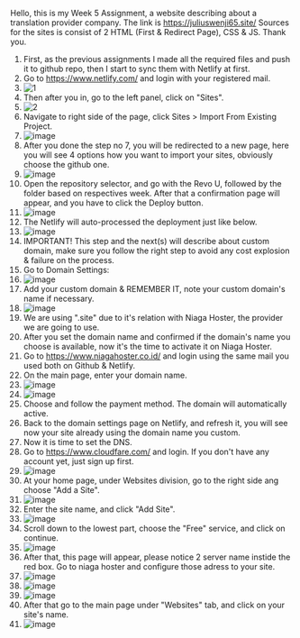 Hello, this is my Week 5 Assignment, a website describing about a translation provider company. The link is https://juliuswenji65.site/ Sources for the sites is consist of 2 HTML (First & Redirect Page), CSS & JS. Thank you.
1. First, as the previous assignments I made all the required files and push it to github repo, then I start to sync them with Netlify at first.
2. Go to https://www.netlify.com/ and login with your registered mail.
3. ![1](https://github.com/RevoU-FSSE-2/week-5-julzwenji/assets/135611712/fd16f766-05af-4a87-a607-8f2b93e03b23)
4. Then after you in, go to the left panel, click on "Sites".
5. ![2](https://github.com/RevoU-FSSE-2/week-5-julzwenji/assets/135611712/56ec7f39-5e11-4185-9c42-49bccfd8fff0)
6. Navigate to right side of the page, click Sites > Import From Existing Project.
7. ![image](https://github.com/RevoU-FSSE-2/week-5-julzwenji/assets/135611712/498701a6-3693-4de7-9a12-7b200aad8a4b)
8. After you done the step no 7, you will be redirected to a new page, here you will see 4 options how you want to import your sites, obviously choose the github one.
9. ![image](https://github.com/RevoU-FSSE-2/week-5-julzwenji/assets/135611712/8413042f-24a0-48f1-8553-90be8255c1cb)
10. Open the repository selector, and go with the Revo U, followed by the folder based on respectives week. After that a confirmation page will appear, and you have to click the Deploy button.
11. ![image](https://github.com/RevoU-FSSE-2/week-5-julzwenji/assets/135611712/d282f61d-7d19-451c-bf00-351fee142354)
12. The Netlify will auto-processed the deployment just like below.
13. ![image](https://github.com/RevoU-FSSE-2/week-5-julzwenji/assets/135611712/3f7e9a11-38c1-4056-877b-3df0c09611a6)
14. IMPORTANT! This step and the next(s) will describe about custom domain, make sure you follow the right step to avoid any cost explosion & failure on the process.
15. Go to Domain Settings:
16. ![image](https://github.com/RevoU-FSSE-2/week-5-julzwenji/assets/135611712/c199bf30-fa59-43b4-ac53-62b11896dc56)
17. Add your custom domain & REMEMBER IT, note your custom domain's name if necessary.
18. ![image](https://github.com/RevoU-FSSE-2/week-5-julzwenji/assets/135611712/a6e63997-92ab-4205-a3a7-359a88c7038f)
19. We are using ".site" due to it's relation with Niaga Hoster, the provider we are going to use.
20. After you set the domain name and confirmed if the domain's name you choose is available, now it's the time to activate it on Niaga Hoster.
21. Go to https://www.niagahoster.co.id/ and login using the same mail you used both on Github & Netlify.
22. On the main page, enter your domain name.
23. ![image](https://github.com/RevoU-FSSE-2/week-5-julzwenji/assets/135611712/4492ee62-1aad-4140-8711-ca8d904545fd)
24. ![image](https://github.com/RevoU-FSSE-2/week-5-julzwenji/assets/135611712/1cf0e1b3-96d3-49e8-bd6e-cbc7e39b4fff)
25. Choose and follow the payment method. The domain will automatically active.
26. Back to the domain settings page on Netlify, and refresh it, you will see now your site already using the domain name you custom.
27. Now it is time to set the DNS.
28. Go to https://www.cloudfare.com/ and login. If you don't have any account yet, just sign up first.
29. ![image](https://github.com/RevoU-FSSE-2/week-5-julzwenji/assets/135611712/bd290fe1-732f-4fb8-9b5d-53a2c99cb70e)
30. At your home page, under Websites division, go to the right side ang choose "Add a Site".
31. ![image](https://github.com/RevoU-FSSE-2/week-5-julzwenji/assets/135611712/451752e7-3f83-44e7-a26c-670c859fce14)
32. Enter the site name, and click "Add Site".
33. ![image](https://github.com/RevoU-FSSE-2/week-5-julzwenji/assets/135611712/f265cde3-478e-491b-928c-8ba7c9e15dd1)
34. Scroll down to the lowest part, choose the "Free" service, and click on continue.
35. ![image](https://github.com/RevoU-FSSE-2/week-5-julzwenji/assets/135611712/c905514f-f616-4ffb-8b5e-84786ecd54e6)
36. After that, this page will appear, please notice 2 server name instide the red box. Go to niaga hoster and configure those adress to your site.
37. ![image](https://github.com/RevoU-FSSE-2/week-5-julzwenji/assets/135611712/82b7d2cb-b627-4af8-bc11-f2f02945d9a2)
38. ![image](https://github.com/RevoU-FSSE-2/week-5-julzwenji/assets/135611712/21ecb8bd-44dc-47be-8cd1-64215ff6d99b)
39. ![image](https://github.com/RevoU-FSSE-2/week-5-julzwenji/assets/135611712/6ca042c0-9df7-41eb-bb62-9b5183c6501b)
40. After that go to the main page under "Websites" tab, and click on your site's name.
41. ![image](https://github.com/RevoU-FSSE-2/week-5-julzwenji/assets/135611712/2c4cc93f-8843-4bd5-aad9-1671a71f373f)

















